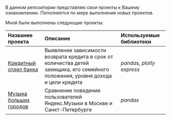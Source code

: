 В данном репозитории представляю свои проекты к Вашему ознакомлению. Пополняется по мере выполнения новых проектов.

Мной были выполнены следующие проекты:

| Название проекта | Описание | Используемые библиотеки | 
| :---------------------- | :---------------------- | :---------------------- |
| [Кредитный отдел банка](bank_credit_department) | Выявление зависимости возврата кредита в срок от количества детей заемщика, его семейного положения, уровня дохода и цели кредита | *pandas, plotly express* |
| [Музыка больших городов](big_cities_music) | Сравнение поведения пользователей Яндекс.Музыки в Москве и Санкт-Петербурге | *pandas* |
